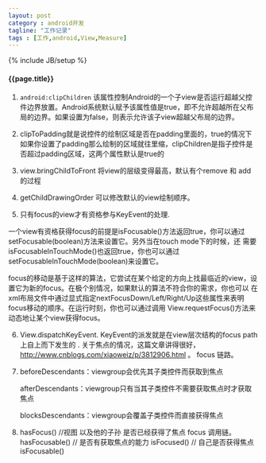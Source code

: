 ```yaml
---
layout: post
category : android开发
tagline: "工作记录"
tags : [工作,android,View,Measure]
---
```

{% include JB/setup %}

<h4>{{page.title}}</h4>


1. `android:clipChildren` 该属性控制Android的一个子view是否运行超越父控件边界放置。Android系统默认赋予该属性值是true，即不允许超越所在父布局的边界。如果设置为false，则表示允许该子view超越父布局的边界。

2. clipToPadding就是说控件的绘制区域是否在padding里面的，true的情况下如果你设置了padding那么绘制的区域就往里缩，clipChildren是指子控件是否超过padding区域，这两个属性默认是true的

3. view.bringChildToFront 将view的层级变得最高，默认有个remove 和 add 的过程

4. getChildDrawingOrder 可以修改默认的view绘制顺序。

5.  只有focus的view才有资格参与KeyEvent的处理.

一个view有资格获得focus的前提是isFocusable()方法返回true，你可以通过setFocusable(boolean)方法来设置它。另外当在touch mode下的时候，还
需要isFocusableInTouchMode()也返回true，你也可以通过setFocusableInTouchMode(boolean)来设置它。

focus的移动是基于这样的算法，它尝试在某个给定的方向上找最临近的view，设置它为新的focus。在极个别情况，如果默认的算法不符合你的需求，你也可以
在xml布局文件中通过显式指定nextFocusDown/Left/Right/Up这些属性来表明focus移动的顺序。在运行时刻，你也可以通过调用
View.requestFocus()方法来动态地让某个view获得focus。

6. View.dispatchKeyEvent. KeyEvent的派发就是在view层次结构的focus path上自上而下发生的 .
 关于焦点的情况，这篇文章讲得很好，http://www.cnblogs.com/xiaoweiz/p/3812906.html 。 focus 链路。

7.   beforeDescendants：viewgroup会优先其子类控件而获取到焦点

        afterDescendants：viewgroup只有当其子类控件不需要获取焦点时才获取焦点

        blocksDescendants：viewgroup会覆盖子类控件而直接获得焦点


8. hasFocus() //视图 以及他的子孙 是否已经获得了焦点 focus 调用链。
hasFocusable() // 是否有获取焦点的能力
 isFocused() // 自己是否获得焦点
  isFocusable()